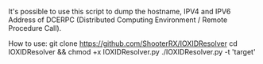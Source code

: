 It's possible to use this script to dump the hostname, IPV4 and IPV6 Address of DCERPC (Distributed Computing Environment / Remote Procedure Call).


How to use:
git clone https://github.com/ShooterRX/IOXIDResolver
cd IOXIDResolver && chmod +x IOXIDResolver.py
./IOXIDResolver.py -t 'target'
